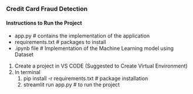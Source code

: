 ### Credit Card Fraud Detection

#### Instructions to Run the Project

- app.py             # contains the implementation of the application
- requirements.txt   # packages to install
- .ipynb file        # Implementation of the Machine Learning model using Dataset


1. Create a project in VS CODE    (Suggested to Create Virtual Environment)
2. In terminal
    1. pip install -r requirements.txt        # package installation
    2. streamlit run app.py                   # to run the project


